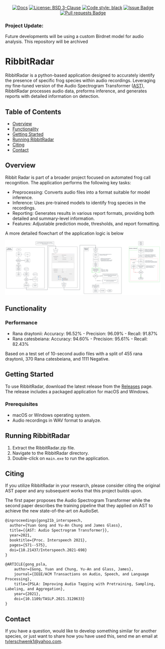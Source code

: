 <p align="center">
    <a href="https://app.gitbook.com/o/aNWUVTNAlFvz3xjN3vJ9/s/AyJT2U3IR01QuVCUVjpK/"><img alt="Docs" src="https://img.shields.io/badge/docs-GitBook-blue"></a>
    <a href="https://opensource.org/license/bsd-3-clause"><img alt="License: BSD 3-Clause" src="https://img.shields.io/badge/License-BSD%203--Clause-blue.svg"></a>
    <a href="https://github.com/psf/black"><img alt="Code style: black" src="https://img.shields.io/badge/code%20style-black-000000.svg"></a>
    <a href="https://github.com/Tyler-Schwenk/RibbitRadar/issues"><img alt="Issue Badge" src="https://img.shields.io/github/issues/Tyler-Schwenk/RibbitRadar"></a>
    <a href="https://github.com/Tyler-Schwenk/RibbitRadar/pulls"><img alt="Pull requests Badge" src="https://img.shields.io/github/issues-pr/Tyler-Schwenk/RibbitRadar"></a>
</p>

### Project Update:

Future developments will be using a custom Birdnet model for audio analysis. This repository will be archived

# RibbitRadar

RibbitRadar is a python-based application designed to accurately identify the presence of specific frog species within audio recordings. Leveraging my fine-tuned version of the Audio Spectrogram Transformer ([AST](https://github.com/YuanGongND/ast)), RibbitRadar processes audio data, preforms inference, and generates reports with detailed information on detection.

<!--- More details on the underlying machine-learning model can be found [here](https://github.com/tyler-schwenk/ast-training) --->




## Table of Contents
- [Overview](#overview)
- [Functionality](#functionality)
- [Getting Started](#getting-started)
- [Running RibbitRadar](#running-ribbitradar)
- [Citing](#citing)
- [Contact](#contact)


## Overview

Ribbit Radar is part of a broader project focused on automated frog call recognition. The application performs the following key tasks: 

- Preprocessing: Converts audio files into a format suitable for model inference.
- Inference: Uses pre-trained models to identify frog species in the recordings.
- Reporting: Generates results in various report formats, providing both detailed and summary-level information.
- Features: Adjustable prediction mode, thresholds, and report formatting.

A more detailed flowchart of the application logic is below

![flowchart](Ribbit_Radar.png?raw=true "Title")

## Functionality

### Performance 
 - Rana draytonii: Accuracy: 96.52% - Precision: 96.09% - Recall: 91.87%
 - Rana catesbeiana: Accuracy: 94.60% - Precision: 95.61% - Recall: 82.43%

Based on a test set of 10-second audio files with a split of 455 rana draytonii, 370 Rana catesbeiana, and 1111 Negative.

## Getting Started

To use RibbitRadar, download the latest release from the [Releases](https://github.com/Tyler-Schwenk/ribbitradar/releases) page. The release includes a packaged application for macOS and Windows.

### Prerequisites

- macOS or Windows operating system.
- Audio recordings in WAV format to analyze.


## Running RibbitRadar

1. Extract the RibbitRadar.zip file.
2. Navigate to the RibbitRadar directory.
3. Double-click on `main.exe` to run the application.


## Citing  

If you utilize RibbitRadar in your research, please consider citing the original AST paper and any subsequent works that this project builds upon.

The first paper proposes the Audio Spectrogram Transformer while the second paper describes the training pipeline that they applied on AST to achieve the new state-of-the-art on AudioSet.   
```  
@inproceedings{gong21b_interspeech,
  author={Yuan Gong and Yu-An Chung and James Glass},
  title={{AST: Audio Spectrogram Transformer}},
  year=2021,
  booktitle={Proc. Interspeech 2021},
  pages={571--575},
  doi={10.21437/Interspeech.2021-698}
}
```  
```  
@ARTICLE{gong_psla, 
    author={Gong, Yuan and Chung, Yu-An and Glass, James},  
    journal={IEEE/ACM Transactions on Audio, Speech, and Language Processing},   
    title={PSLA: Improving Audio Tagging with Pretraining, Sampling, Labeling, and Aggregation},   
    year={2021}, 
    doi={10.1109/TASLP.2021.3120633}
}
```  


 ## Contact
If you have a question, would like to develop something similar for another species, or just want to share how you have used this, send me an email at tylerschwenk1@yahoo.com.
